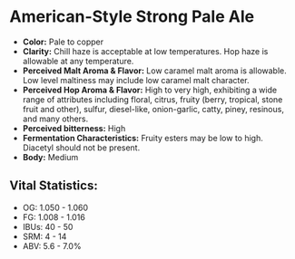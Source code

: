 # American-Style Strong Pale Ale

- **Color:** Pale to copper
- **Clarity:** Chill haze is acceptable at low temperatures. Hop haze is allowable at any temperature.
- **Perceived Malt Aroma & Flavor:** Low caramel malt aroma is allowable. Low level maltiness may include low caramel malt character.
- **Perceived Hop Aroma & Flavor:** High to very high, exhibiting a wide range of attributes including floral, citrus, fruity (berry, tropical, stone fruit and other), sulfur, diesel-like, onion-garlic, catty, piney, resinous, and many others.
- **Perceived bitterness:** High
- **Fermentation Characteristics:** Fruity esters may be low to high. Diacetyl should not be present.
- **Body:** Medium

## Vital Statistics:

- OG: 1.050 - 1.060
- FG: 1.008 - 1.016
- IBUs: 40 - 50
- SRM: 4 - 14
- ABV: 5.6 - 7.0% 
